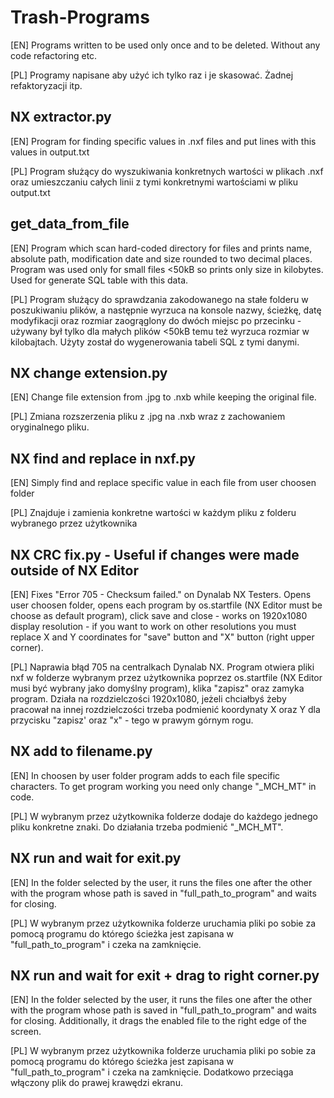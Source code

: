 # Trash-Programs

[EN] Programs written to be used only once and to be deleted. Without any code refactoring etc.

[PL] Programy napisane aby użyć ich tylko raz i je skasować. Żadnej refaktoryzacji itp.


## NX extractor.py

[EN] Program for finding specific values in .nxf files and put lines with this values in output.txt

[PL] Program służący do wyszukiwania konkretnych wartości w plikach .nxf oraz umieszczaniu całych linii z tymi konkretnymi wartościami w pliku output.txt


## get_data_from_file

[EN] Program which scan hard-coded directory for files and prints name, absolute path, modification date and size rounded to two decimal places. Program was used only for small files <50kB so prints only size in kilobytes. Used for generate SQL table with this data.

[PL] Program służący do sprawdzania zakodowanego na stałe folderu w poszukiwaniu plików, a następnie wyrzuca na konsole nazwy, ścieżkę, datę modyfikacji oraz rozmiar zaogrąglony do dwóch miejsc po przecinku - używany był tylko dla małych plików <50kB temu też wyrzuca rozmiar w kilobajtach. Użyty został do wygenerowania tabeli SQL z tymi danymi.


## NX change extension.py

[EN] Change file extension from .jpg to .nxb while keeping the original file.

[PL] Zmiana rozszerzenia pliku z .jpg na .nxb wraz z zachowaniem oryginalnego pliku.


## NX find and replace in nxf.py 

[EN] Simply find and replace specific value in each file from user choosen folder

[PL] Znajduje i zamienia konkretne wartości w każdym pliku z folderu wybranego przez użytkownika


## NX CRC fix.py - Useful if changes were made outside of NX Editor

[EN] Fixes "Error 705 - Checksum failed." on Dynalab NX Testers. Opens user choosen folder, opens each program by os.startfile (NX Editor must be choose as default program), click save and close - works on 1920x1080 display resolution - if you want to work on other resolutions you must replace X and Y coordinates for "save" button and "X" button (right upper corner). 

[PL] Naprawia błąd 705 na centralkach Dynalab NX. Program otwiera pliki nxf w folderze wybranym przez użytkownika poprzez os.startfile (NX Editor musi być wybrany jako domyślny program), klika "zapisz" oraz zamyka program. Działa na rozdzielczości 1920x1080, jeżeli chciałbyś żeby pracował na innej rozdzielczości trzeba podmienić koordynaty X oraz Y dla przycisku "zapisz' oraz "x" - tego w prawym górnym rogu.


## NX add to filename.py

[EN] In choosen by user folder program adds to each file specific characters. To get program working you need only change "_MCH_MT" in code.

[PL] W wybranym przez użytkownika folderze dodaje do każdego jednego pliku konkretne znaki. Do działania trzeba podmienić "_MCH_MT".


## NX run and wait for exit.py

[EN] In the folder selected by the user, it runs the files one after the other with the program whose path is saved in "full_path_to_program" and waits for closing.

[PL] W wybranym przez użytkownika folderze uruchamia pliki po sobie za pomocą programu do którego ścieżka jest zapisana w "full_path_to_program" i czeka na zamknięcie.


## NX run and wait for exit + drag to right corner.py

[EN] In the folder selected by the user, it runs the files one after the other with the program whose path is saved in "full_path_to_program" and waits for closing. Additionally, it drags the enabled file to the right edge of the screen.

[PL] W wybranym przez użytkownika folderze uruchamia pliki po sobie za pomocą programu do którego ścieżka jest zapisana w "full_path_to_program" i czeka na zamknięcie. Dodatkowo przeciąga włączony plik do prawej krawędzi ekranu.

